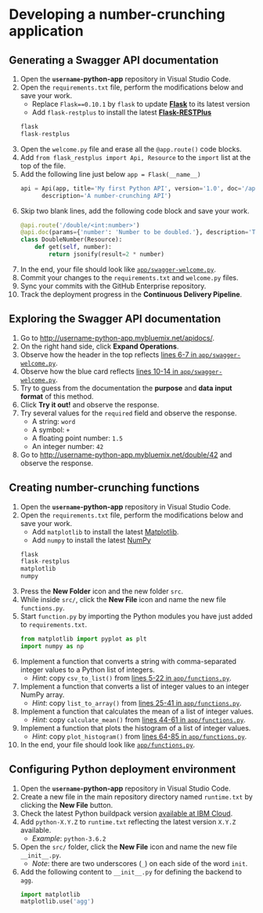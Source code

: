 # Developing a number-crunching application

## Generating a Swagger API documentation

1. Open the **`username`-python-app** repository in Visual Studio Code.
1. Open the `requirements.txt` file, perform the modifications below and save your work.
    * Replace `Flask==0.10.1` by `flask` to update [**Flask**](http://flask.pocoo.org) to its latest version
    * Add `flask-restplus` to install the latest [**Flask-RESTPlus**](https://flask-restplus.readthedocs.io)
    ```Python
    flask
    flask-restplus
    ```
1. Open the `welcome.py` file and erase all the `@app.route()` code blocks.
1. Add `from flask_restplus import Api, Resource` to the `import` list at the top of the file.
1. Add the following line just below `app = Flask(__name__)`
    ```Python
    api = Api(app, title='My first Python API', version='1.0', doc='/apidocs/',
          description='A number-crunching API')
    ```
1. Skip two blank lines, add the following code block and save your work.
    ```Python
    @api.route('/double/<int:number>')
    @api.doc(params={'number': 'Number to be doubled.'}, description='This method doubles the input.')
    class DoubleNumber(Resource):
        def get(self, number):
            return jsonify(result=2 * number)
    ```
1. In the end, your file should look like [`app/swagger-welcome.py`](app/swagger-welcome.py).
1. Commit your changes to the `requirements.txt` and `welcome.py` files.
1. Sync your commits with the GitHub Enterprise repository.
1. Track the deployment progress in the **Continuous Delivery Pipeline**.

## Exploring the Swagger API documentation

1. Go to <http://username-python-app.mybluemix.net/apidocs/>.
1. On the right hand side, click **Expand Operations**.
1. Observe how the header in the top reflects [lines 6-7 in `app/swagger-welcome.py`](app/swagger-welcome.py#L6-L7).
1. Observe how the blue card reflects [lines 10-14 in `app/swagger-welcome.py`](app/swagger-welcome.py#L10-L14).
1. Try to guess from the documentation the **purpose** and **data input format** of this method.
1. Click **Try it out!** and observe the response.
1. Try several values for the `required` field and observe the response.
    * A string: `word`
    * A symbol: `+`
    * A floating point number: `1.5`
    * An integer number: `42`
1. Go to <http://username-python-app.mybluemix.net/double/42> and observe the response.

## Creating number-crunching functions

1. Open the **`username`-python-app** repository in Visual Studio Code.
1. Open the `requirements.txt` file, perform the modifications below and save your work.
    * Add `matplotlib` to install the latest [Matplotlib](https://matplotlib.org).
    * Add `numpy` to install the latest [NumPy](http://www.numpy.org)
    ```Python
    flask
    flask-restplus
    matplotlib
    numpy
    ```
1. Press the **New Folder** icon and the new folder `src`.
1. While inside `src/`, click the **New File** icon and name the new file `functions.py`.
1. Start `function.py` by importing the Python modules you have just added to `requirements.txt`.
    ```Python
    from matplotlib import pyplot as plt
    import numpy as np
    ```
1. Implement a function that converts a string with comma-separated integer values to a Python list of integers.
    * *Hint*: copy `csv_to_list()` from [lines 5-22 in `app/functions.py`](app/functions.py#L5-L22).
1. Implement a function that converts a list of integer values to an integer NumPy array.
    * *Hint*: copy `list_to_array()` from [lines 25-41 in `app/functions.py`](app/functions.py#L25-L41).
1. Implement a function that calculates the mean of a list of integer values.
    * *Hint*: copy `calculate_mean()` from [lines 44-61 in `app/functions.py`](app/functions.py#L44-L61).
1. Implement a function that plots the histogram of a list of integer values.
    * *Hint*: copy `plot_histogram()` from [lines 64-85 in `app/functions.py`](app/functions.py#L64-L85).
1. In the end, your file should look like [`app/functions.py`](app/functions.py).

## Configuring Python deployment environment

1. Open the **`username`-python-app** repository in Visual Studio Code.
1. Create a new file in the main repository directory named `runtime.txt` by clicking the **New File** button.
1. Check the latest Python buildpack version [available at IBM Cloud](https://console.bluemix.net/docs/runtimes/python/index.html#python_runtime).
1. Add `python-X.Y.Z` to `runtime.txt` reflecting the latest version `X.Y.Z` available.
    * *Example*: `python-3.6.2`
1. Open the `src/` folder, click the **New File** icon and name the new file `__init__.py`.
    * *Note*: there are two underscores (`_`) on each side of the word `init`.
1. Add the following content to `__init__.py` for defining the backend to `agg`.
    ```Python
    import matplotlib
    matplotlib.use('agg')
    ```
